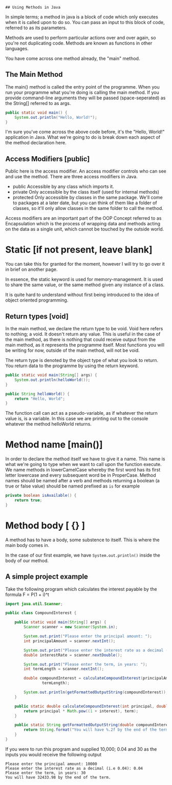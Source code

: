 	## Using Methods in Java

In simple terms; a method in java is a block of code which only executes when it is called upon to do so. You can pass an input to this block of code, referred to as its parameters. 

Methods are used to perform particular actions over and over again, so you're not duplicating code. Methods are known as functions in other languages. 

You have come across one method already, the "main" method. 

## The Main Method
The main() method is called the entry point of the programme. When you run your programme what you're doing is calling the main method. If you provide command-line arguments they will be passed (space-seperated) as the String[] referred to as args. 

```java
public static void main() {
	System.out.println("Hello, World!");
}
```

I'm sure you've come across the above code before, it's the "Hello, World!" application in Java. What we're going to do is break down each aspect of the method declaration here. 

## Access Modifiers [public]
Public here is the access modifier. An access modifier controls who can see and use the method. There are three access modifiers in Java.
- public
Accessible by any class which imports it. 
- private
Only accessible by the class itself (used for internal methods)
- protected
Only accessible by classes in the same package. We'll come to packages at a later date, but you can think of them like a folder of classes, so it'll only allow classes in the same folder to call the method.

Access modifiers are an important part of the OOP Concept referred to as Encapsulation which is the process of wrapping data and methods acting on the data as a single unit, which cannot be touched by the outside world. 

# Static [if not present, leave blank]

You can take this for granted for the moment, however I will try to go over it in brief on another page. 

In essence, the static keyword is used for memory-management. It is used to share the same value, or the same method given any instance of a class. 

It is quite hard to understand without first being introduced to the idea of object oriented programming. 

## Return types [void]

In the main method, we declare the return type to be void. Void here refers to nothing; a void. It doesn't return any value. This is useful in the case of the main method, as there is nothing that could receive output from the main method, as it represents the programme itself.  Most functions you will be writing for now, outside of the main method, will not be void. 

The return type is denoted by the object type of what you look to return. You return data to the programme by using the return keyword. 

```java
public static void main(String[] args) {
	System.out.println(helloWorld());
}

public String helloWorld() {
	return "Hello, World";
}
```

The function call can act as a pseudo-variable, as if whatever the return value is, is a variable. In this case we are printing out to the console whatever the method helloWorld returns.

# Method name [main()]
In order to declare the method itself we have to give it a name. This name is what we're going to type when we want to call upon the function execute. We name methods in lowerCamelCase whereby the first word has its first letter lowercase and every subsequent word be in ProperCase. Method names should be named after a verb and methods returning a boolean (a true or false value) should be named prefixed as `is`
for example
```java
private boolean isAvailable() {
	return true;
}
```

# Method body [ {} ]
A method has to have a body, some substence to itself. This is where the main body comes in. 

In the case of our first example, we have `System.out.println()` inside the body of our method. 

## A simple project example

Take the following program which calculates the interest payable by the formula F = P(1 + i)^t

```java
import java.util.Scanner;

public class CompoundInterest {

    public static void main(String[] args) {
        Scanner scanner = new Scanner(System.in);

        System.out.print("Please enter the principal amount: ");
        int principalAmount = scanner.nextInt();

        System.out.print("Please enter the interest rate as a decimal (i.e 0.04): ");
        double interestRate = scanner.nextDouble();

        System.out.print("Please enter the term, in years: ");
        int termLength = scanner.nextInt();

        double compoundInterest = calculateCompoundInterest(principalAmount, interestRate,
                termLength);

        System.out.println(getFormattedOutputString(compoundInterest));
    }

    public static double calculateCompoundInterest(int principal, double interest, int term) {
        return principal * Math.pow((1 + interest), term);
    }

    public static String getFormattedOutputString(double compoundInterest) {
        return String.format("You will have %.2f by the end of the term.", compoundInterest);
    }
}
```

If you were to run this program and supplied 10,000; 0.04 and 30 as the inputs you would receive the following output

```
Please enter the principal amount: 10000
Please enter the interest rate as a decimal (i.e 0.04): 0.04
Please enter the term, in years: 30
You will have 32433.98 by the end of the term.
```